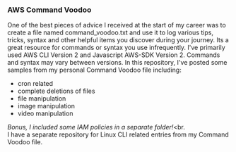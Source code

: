 ### AWS Command Voodoo

One of the best pieces of advice I received at the start of my career was to create a file named command_voodoo.txt and use it to log various tips, tricks, syntax and other helpful items you discover during your journey.  Its a great resource for commands or syntax you use infrequently.  I've primarily used AWS CLI Version 2 and Javascript AWS-SDK Version 2.  Commands and syntax may vary between versions.  In this repository, I've posted some samples from my personal Command Voodoo file including:

* cron related
* complete deletions of files
* file manipulation
* image manipulation
* video manipulation

*Bonus, I included some IAM policies in a separate folder!*<br.
<br>
I have a separate repository for Linux CLI related entries from my Command Voodoo file.  
